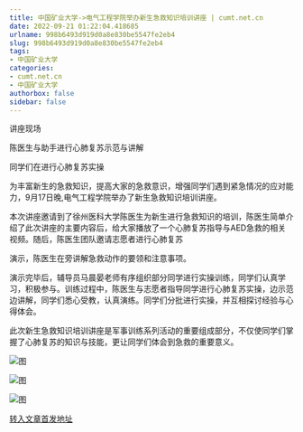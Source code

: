 ```yaml
---
title: 中国矿业大学->电气工程学院举办新生急救知识培训讲座 | cumt.net.cn
date: 2022-09-21 01:22:04.418685
urlname: 998b6493d919d0a8e830be5547fe2eb4
slug: 998b6493d919d0a8e830be5547fe2eb4
tags: 
- 中国矿业大学
categories:
- cumt.net.cn
- 中国矿业大学
authorbox: false
sidebar: false
---
```

讲座现场

陈医生与助手进行心肺复苏示范与讲解

同学们在进行心肺复苏实操

为丰富新生的急救知识，提高大家的急救意识，增强同学们遇到紧急情况的应对能力，9月17日晚,电气工程学院举办了新生急救知识培训讲座。

本次讲座邀请到了徐州医科大学陈医生为新生进行急救知识的培训，陈医生简单介绍了此次讲座的主要内容后，给大家播放了一个心肺复苏指导与AED急救的相关视频。随后，陈医生团队邀请志愿者进行心肺复苏
<!--more-->
演示，陈医生在旁讲解急救动作的要领和注意事项。

演示完毕后，辅导员马晨晏老师有序组织部分同学进行实操训练，同学们认真学习，积极参与。训练过程中，陈医生与志愿者指导同学进行心肺复苏实操，边示范边讲解，同学们悉心受教，认真演练。同学们分批进行实操，并互相探讨经验与心得体会。

此次新生急救知识培训讲座是军事训练系列活动的重要组成部分，不仅使同学们掌握了心肺复苏的知识与技能，更让同学们体会到急救的重要意义。

![图](http://xwzx.cumt.edu.cn/_upload/article/images/c6/93/dc7f8bdf4a51834e82c6da6a1f8d/85dbc680-587f-47b7-bba0-85e2537eedab.jpg)

![图](http://xwzx.cumt.edu.cn/_upload/article/images/c6/93/dc7f8bdf4a51834e82c6da6a1f8d/f36a7c58-730b-440b-b09f-3b99f3683bf4.jpg)

![图](http://xwzx.cumt.edu.cn/_upload/article/images/c6/93/dc7f8bdf4a51834e82c6da6a1f8d/cac3c378-9676-4053-922c-d6800fdeb875.jpg)

[转入文章首发地址](http://xwzx.cumt.edu.cn/ab/75/c523a633717/page.htm)